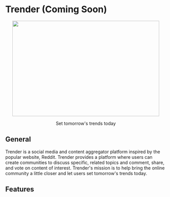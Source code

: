 # Trender (Coming Soon)

<p align="center">
  <a href="/"><img width="460" height="300" src="https://github.com/RDCLder/Trender/blob/master/public/media/trender.png"></a>
</p>

<p align="center">
  Set tomorrow's trends today
</p>

## General

Trender is a social media and content aggregator platform inspired by the popular website, Reddit. Trender provides a platform where users can create communities to discuss specific, related topics and comment, share, and vote on content of interest. Trender's mission is to help bring the online community a little closer and let users set tomorrow's trends today.

## Features

